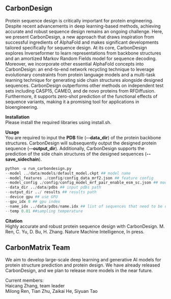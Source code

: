 ## CarbonDesign
Protein sequence design is critically important for protein engineering. Despite recent advancements in deep learning-based methods, achieving accurate and robust sequence design remains an ongoing challenge. Here, we present CarbonDesign, a new approach that draws inspiration from successful ingredients of AlphaFold and makes significant developments tailored specifically for sequence design. At its core, CarbonDesign explores Inverseformer to learn representations from backbone structures and an amortized Markov Random Fields model for sequence decoding. Moreover, we incorporate other essential AlphaFold concepts into CarbonDesign: an end-to-end network recycling technique to leverage evolutionary constraints from protein language models and a multi-task learning technique for generating side chain structures alongside designed sequences. CarbonDesign outperforms other methods on independent test sets including CASP15, CAMEO, and de novo proteins from RFDiffusion. Furthermore, it supports zero-shot prediction of the functional effects of sequence variants, making it a promising tool for applications in bioengineering.

**Installation**\
Please install the required libraries using install.sh.

**Usage**\
You are required to input the **PDB** file (**--data_dir**) of the protein backbone structures. CarbonDesign will subsequently output the designed protein sequence (**--output_dir**). Additionally, CarbonDesign supports the prediction of the side chain structures of the designed sequences (**--save_sidechain**).
````python
python -u run_carbondesign.py 
--model ../data/models/default_model.ckpt ## model name
--model_features ./config/config_data_mrf2.json ## feature config
--model_config ./config/config_model_mrf_pair_enable_esm_sc.json ## model config
--data_dir ../data/pdbs ## input pdbs path
--output_dir ../ results ## results path
--device gpu ## use GPU
--gpu_idx 0 ## gpu index
--name_idx ../data/pdbs/name.idx ## list of sequences that need to be designed is required
--temp 0.01 ##sampling temperature
````
**Citation**\
Highly accurate and robust protein sequence design with CarbonDesign.  M. Ren, C. Yu, D. Bu, H. Zhang. Nature Machine Intelligence, In press.

## CarbonMatrix Team
We aim to develop large-scale deep learning and generative AI models for protein structure prediction and protein design. We have already released CarbonDesign, and we plan to release more models in the near future.

Current members:\
Haicang Zhang, team leader\
Milong Ren, Tian Zhu, Zaikai He, Siyuan Tao
